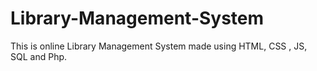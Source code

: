 # Library-Management-System
This is online Library Management System made using HTML, CSS , JS, SQL and Php.
